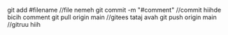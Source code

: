 git add #filename               //file nemeh
git commit -m "#comment"        //commit hiihde bicih comment
git pull origin main            //gitees tataj avah
git push origin main            //gitruu hiih 
